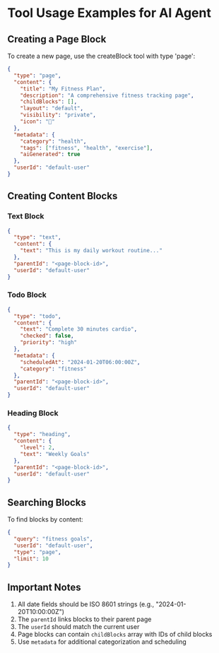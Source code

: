 # Tool Usage Examples for AI Agent

## Creating a Page Block

To create a new page, use the createBlock tool with type 'page':

```json
{
  "type": "page",
  "content": {
    "title": "My Fitness Plan",
    "description": "A comprehensive fitness tracking page",
    "childBlocks": [],
    "layout": "default",
    "visibility": "private",
    "icon": "💪"
  },
  "metadata": {
    "category": "health",
    "tags": ["fitness", "health", "exercise"],
    "aiGenerated": true
  },
  "userId": "default-user"
}
```

## Creating Content Blocks

### Text Block
```json
{
  "type": "text",
  "content": {
    "text": "This is my daily workout routine..."
  },
  "parentId": "<page-block-id>",
  "userId": "default-user"
}
```

### Todo Block
```json
{
  "type": "todo",
  "content": {
    "text": "Complete 30 minutes cardio",
    "checked": false,
    "priority": "high"
  },
  "metadata": {
    "scheduledAt": "2024-01-20T06:00:00Z",
    "category": "fitness"
  },
  "parentId": "<page-block-id>",
  "userId": "default-user"
}
```

### Heading Block
```json
{
  "type": "heading",
  "content": {
    "level": 2,
    "text": "Weekly Goals"
  },
  "parentId": "<page-block-id>",
  "userId": "default-user"
}
```

## Searching Blocks

To find blocks by content:
```json
{
  "query": "fitness goals",
  "userId": "default-user",
  "type": "page",
  "limit": 10
}
```

## Important Notes

1. All date fields should be ISO 8601 strings (e.g., "2024-01-20T10:00:00Z")
2. The `parentId` links blocks to their parent page
3. The `userId` should match the current user
4. Page blocks can contain `childBlocks` array with IDs of child blocks
5. Use `metadata` for additional categorization and scheduling